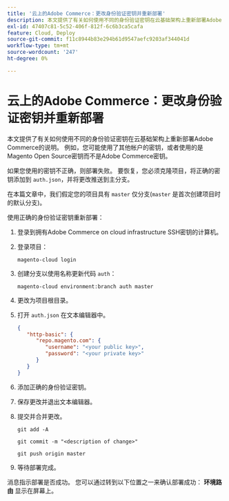 ```yaml
---
title: '云上的Adobe Commerce：更改身份验证密钥并重新部署'
description: 本文提供了有关如何使用不同的身份验证密钥在云基础架构上重新部署Adobe Commerce的说明。 例如，您可能使用了其他帐户的密钥，或者使用的是Magento Open Source密钥而不是Adobe Commerce密钥。
exl-id: 47407c81-5c52-406f-812f-6c6b3ca5cafa
feature: Cloud, Deploy
source-git-commit: f11c8944b83e294b61d9547aefc9203af344041d
workflow-type: tm+mt
source-wordcount: '247'
ht-degree: 0%

---
```


# 云上的Adobe Commerce：更改身份验证密钥并重新部署

本文提供了有关如何使用不同的身份验证密钥在云基础架构上重新部署Adobe Commerce的说明。 例如，您可能使用了其他帐户的密钥，或者使用的是Magento Open Source密钥而不是Adobe Commerce密钥。

如果您使用的密钥不正确，则部署失败。 要恢复，您必须克隆项目，将正确的密钥添加到 `auth.json`，并将更改推送到主分支。

在本篇文章中，我们假定您的项目具有 `master` 仅分支(`master` 是首次创建项目时的默认分支)。

使用正确的身份验证密钥重新部署：

1. 登录到拥有Adobe Commerce on cloud infrastructure SSH密钥的计算机。
1. 登录项目：

   ```
   magento-cloud login
   ```

1. 创建分支以使用名称更新代码 `auth`：

   ```
   magento-cloud environment:branch auth master
   ```

1. 更改为项目根目录。
1. 打开 `auth.json` 在文本编辑器中。

   ```json
   {
      "http-basic": {
         "repo.magento.com": {
            "username": "<your public key>",
            "password": "<your private key>"
         }
      }
   }
   ```

1. 添加正确的身份验证密钥。
1. 保存更改并退出文本编辑器。
1. 提交并合并更改。

   ```
   git add -A
   ```

   ```
   git commit -m "<description of change>"
   ```

   ```
   git push origin master
   ```

1. 等待部署完成。

消息指示部署是否成功。 您可以通过转到以下位置之一来确认部署成功： **环境路由** 显示在屏幕上。
